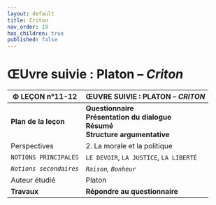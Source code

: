 ```yaml
---
layout: default
title: Criton
nav_order: 19
has_children: true
published: false
---
```


# ŒUvre suivie : Platon – *Criton*

| Φ LEÇON n°11-12     | ŒUVRE SUIVIE : PLATON – *CRITON*      |
| ----------------------- | ---------------------- |
| **Plan de la leçon**    | **Questionnaire <br />Présentation du dialogue<br />Résumé<br> Structure argumentative**   |
| Perspectives           | 2. La morale et la politique      |
| `NOTIONS PRINCIPALES`   | `LE DEVOIR`, `LA JUSTICE`, `LA LIBERTÉ`      |
| *`Notions secondaires`* | *`Raison`, `Bonheur`*         |
| Auteur étudié        | Platon   |
| **Travaux**       | **Répondre au questionnaire** |

